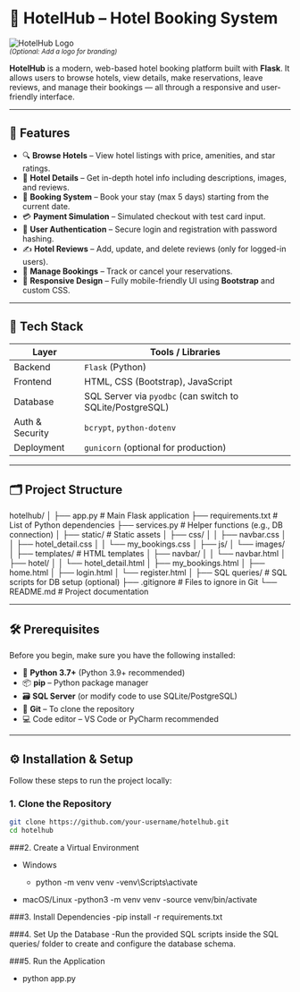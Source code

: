 # 🏨 HotelHub – Hotel Booking System

![HotelHub Logo](static/images/logo.png)  
<sub><i>*(Optional: Add a logo for branding)*</i></sub>

**HotelHub** is a modern, web-based hotel booking platform built with **Flask**. It allows users to browse hotels, view details, make reservations, leave reviews, and manage their bookings — all through a responsive and user-friendly interface.

---

## 🚀 Features

- 🔍 **Browse Hotels** – View hotel listings with price, amenities, and star ratings.  
- 🏨 **Hotel Details** – Get in-depth hotel info including descriptions, images, and reviews.  
- 📅 **Booking System** – Book your stay (max 5 days) starting from the current date.  
- 💳 **Payment Simulation** – Simulated checkout with test card input.  
- 🔐 **User Authentication** – Secure login and registration with password hashing.  
- ✍️ **Hotel Reviews** – Add, update, and delete reviews (only for logged-in users).  
- 📂 **Manage Bookings** – Track or cancel your reservations.  
- 📱 **Responsive Design** – Fully mobile-friendly UI using **Bootstrap** and custom CSS.

---

## 🧰 Tech Stack

| Layer         | Tools / Libraries                     |
|---------------|----------------------------------------|
| Backend       | `Flask` (Python)                       |
| Frontend      | HTML, CSS (Bootstrap), JavaScript      |
| Database      | SQL Server via `pyodbc` (can switch to SQLite/PostgreSQL) |
| Auth & Security | `bcrypt`, `python-dotenv`            |
| Deployment    | `gunicorn` (optional for production)   |

---

## 🗂 Project Structure

hotelhub/ │ 
   ├── app.py # Main Flask application 
   ├── requirements.txt # List of Python dependencies 
   ├── services.py # Helper functions (e.g., DB connection) │ 
   ├── static/ # Static assets │ 
      ├── css/ │ │
         ├── navbar.css │ │ 
         ├── hotel_detail.css │ 
         │ └── my_bookings.css │
      ├── js/ │
      └── images/ │
   ├── templates/ # HTML templates │ 
   ├── navbar/ │ 
      │ └── navbar.html │
   ├── hotel/ │ │
      └── hotel_detail.html │ 
         ├── my_bookings.html │ ├── home.html │ ├── login.html │ └── register.html │ ├── SQL queries/ # SQL scripts for DB setup (optional) ├── .gitignore # Files to ignore in Git └── README.md # Project documentation


---

## 🛠 Prerequisites

Before you begin, make sure you have the following installed:

- 🐍 **Python 3.7+** (Python 3.9+ recommended)
- 📦 **pip** – Python package manager
- 🗃 **SQL Server** (or modify code to use SQLite/PostgreSQL)
- 🧪 **Git** – To clone the repository
- 💻 Code editor – VS Code or PyCharm recommended

---

## ⚙️ Installation & Setup

Follow these steps to run the project locally:

### 1. Clone the Repository

```bash
git clone https://github.com/your-username/hotelhub.git
cd hotelhub
```
###2. Create a Virtual Environment

   - Windows
     - python -m venv venv
      -venv\Scripts\activate

  -  macOS/Linux
      -python3 -m venv venv
      -source venv/bin/activate

###3. Install Dependencies
-pip install -r requirements.txt

###4. Set Up the Database
-Run the provided SQL scripts inside the SQL queries/ folder to create and configure the database schema.

###5. Run the Application
- python app.py


